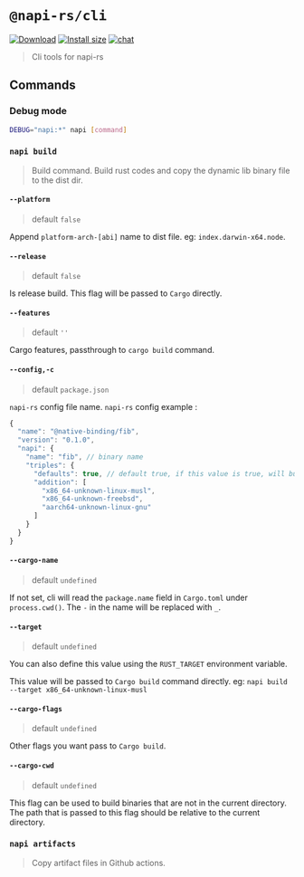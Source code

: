 # `@napi-rs/cli`

[![Download](https://img.shields.io/npm/dm/@napi-rs/cli)](https://www.npmjs.com/package/@napi-rs/cli)
[![Install size](https://packagephobia.com/badge?p=@napi-rs/cli)](https://packagephobia.com/result?p=@napi-rs/cli)
<a href="https://discord.gg/SpWzYHsKHs">
<img src="https://img.shields.io/discord/874290842444111882.svg?logo=discord&style=flat-square"
    alt="chat" />
</a>

> Cli tools for napi-rs

## Commands

### Debug mode

```bash
DEBUG="napi:*" napi [command]
```

### `napi build`

> Build command. Build rust codes and copy the dynamic lib binary file to the dist dir.

#### `--platform`

> default `false`

Append `platform-arch-[abi]` name to dist file. eg: `index.darwin-x64.node`.

#### `--release`

> default `false`

Is release build. This flag will be passed to `Cargo` directly.

#### `--features`

> default `''`

Cargo features, passthrough to `cargo build` command.

#### `--config,-c`

> default `package.json`

`napi-rs` config file name. `napi-rs` config example :

```js
{
  "name": "@native-binding/fib",
  "version": "0.1.0",
  "napi": {
    "name": "fib", // binary name
    "triples": {
      "defaults": true, // default true, if this value is true, will build `x86_64-pc-windows-msvc`, `x86_64-apple-darwin` and `x86_64-unknown-linux-gnu`
      "addition": [
        "x86_64-unknown-linux-musl",
        "x86_64-unknown-freebsd",
        "aarch64-unknown-linux-gnu"
      ]
    }
  }
}
```

#### `--cargo-name`

> default `undefined`

If not set, cli will read the `package.name` field in `Cargo.toml` under `process.cwd()`. The `-` in the name will be replaced with `_`.

#### `--target`

> default `undefined`

You can also define this value using the `RUST_TARGET` environment variable.

This value will be passed to `Cargo build` command directly. eg: `napi build --target x86_64-unknown-linux-musl`

#### `--cargo-flags`

> default `undefined`

Other flags you want pass to `Cargo build`.

#### `--cargo-cwd`

> default `undefined`

This flag can be used to build binaries that are not in the current directory. The path that is passed to this flag should be relative to the current directory.

### `napi artifacts`

> Copy artifact files in Github actions.
